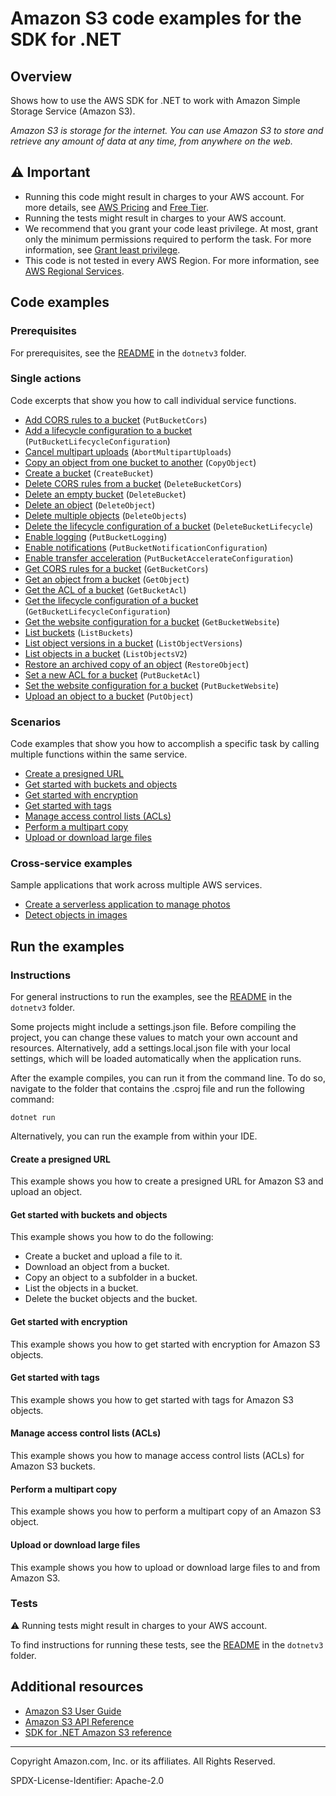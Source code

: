 <!--Generated by WRITEME on 2023-10-26 15:45:20.834183 (UTC)-->
# Amazon S3 code examples for the SDK for .NET

## Overview

Shows how to use the AWS SDK for .NET to work with Amazon Simple Storage Service (Amazon S3).

<!--custom.overview.start-->
<!--custom.overview.end-->

*Amazon S3 is storage for the internet. You can use Amazon S3 to store and retrieve any amount of data at any time, from anywhere on the web.*

## ⚠ Important

* Running this code might result in charges to your AWS account. For more details, see [AWS Pricing](https://aws.amazon.com/pricing/?aws-products-pricing.sort-by=item.additionalFields.productNameLowercase&aws-products-pricing.sort-order=asc&awsf.Free%20Tier%20Type=*all&awsf.tech-category=*all) and [Free Tier](https://aws.amazon.com/free/?all-free-tier.sort-by=item.additionalFields.SortRank&all-free-tier.sort-order=asc&awsf.Free%20Tier%20Types=*all&awsf.Free%20Tier%20Categories=*all).
* Running the tests might result in charges to your AWS account.
* We recommend that you grant your code least privilege. At most, grant only the minimum permissions required to perform the task. For more information, see [Grant least privilege](https://docs.aws.amazon.com/IAM/latest/UserGuide/best-practices.html#grant-least-privilege).
* This code is not tested in every AWS Region. For more information, see [AWS Regional Services](https://aws.amazon.com/about-aws/global-infrastructure/regional-product-services).

<!--custom.important.start-->
<!--custom.important.end-->

## Code examples

### Prerequisites

For prerequisites, see the [README](../README.md#Prerequisites) in the `dotnetv3` folder.


<!--custom.prerequisites.start-->
<!--custom.prerequisites.end-->

### Single actions

Code excerpts that show you how to call individual service functions.

* [Add CORS rules to a bucket](s3CORSExample/S3CORS.cs#L105) (`PutBucketCors`)
* [Add a lifecycle configuration to a bucket](LifecycleExample/Lifecycle.cs#L146) (`PutBucketLifecycleConfiguration`)
* [Cancel multipart uploads](AbortMPUExample/AbortMPU.cs#L12) (`AbortMultipartUploads`)
* [Copy an object from one bucket to another](CopyObjectExample/CopyObject.cs#L11) (`CopyObject`)
* [Create a bucket](S3_Basics/S3Bucket.cs#L12) (`CreateBucket`)
* [Delete CORS rules from a bucket](s3CORSExample/S3CORS.cs#L148) (`DeleteBucketCors`)
* [Delete an empty bucket](S3_Basics/S3Bucket.cs#L266) (`DeleteBucket`)
* [Delete an object](non-versioned-examples/DeleteObjectExample/DeleteObject.cs#L11) (`DeleteObject`)
* [Delete multiple objects](S3_Basics/S3Bucket.cs#L221) (`DeleteObjects`)
* [Delete the lifecycle configuration of a bucket](LifecycleExample/Lifecycle.cs#L193) (`DeleteBucketLifecycle`)
* [Enable logging](ServerAccessLoggingExample/ServerAccessLogging.cs#L15) (`PutBucketLogging`)
* [Enable notifications](EnableNotificationsExample/EnableNotifications.cs#L11) (`PutBucketNotificationConfiguration`)
* [Enable transfer acceleration](TransferAccelerationExample/TransferAcceleration.cs#L13) (`PutBucketAccelerateConfiguration`)
* [Get CORS rules for a bucket](s3CORSExample/S3CORS.cs#L126) (`GetBucketCors`)
* [Get an object from a bucket](S3_Basics/S3Bucket.cs#L85) (`GetObject`)
* [Get the ACL of a bucket](BucketACLExample/BucketACL.cs#L76) (`GetBucketAcl`)
* [Get the lifecycle configuration of a bucket](LifecycleExample/Lifecycle.cs#L170) (`GetBucketLifecycleConfiguration`)
* [Get the website configuration for a bucket](WebsiteConfigExample/WebsiteConfig.cs#L73) (`GetBucketWebsite`)
* [List buckets](ListBucketsExample/ListBuckets.cs#L4) (`ListBuckets`)
* [List object versions in a bucket](versioned-examples/ListObjectVersionsExample/ListObjectVersions.cs#L11) (`ListObjectVersions`)
* [List objects in a bucket](S3_Basics/S3Bucket.cs#L171) (`ListObjectsV2`)
* [Restore an archived copy of an object](RestoreArchivedObjectExample/RestoreArchivedObject.cs#L11) (`RestoreObject`)
* [Set a new ACL for a bucket](BucketACLExample/BucketACL.cs#L38) (`PutBucketAcl`)
* [Set the website configuration for a bucket](WebsiteConfigExample/WebsiteConfig.cs#L58) (`PutBucketWebsite`)
* [Upload an object to a bucket](S3_Basics/S3Bucket.cs#L43) (`PutObject`)

### Scenarios

Code examples that show you how to accomplish a specific task by calling multiple
functions within the same service.

* [Create a presigned URL](GenPresignedURLExample/GenPresignedUrl.cs)
* [Get started with buckets and objects](S3_Basics/S3_Basics.cs)
* [Get started with encryption](SSEClientEncryptionExample/SSEClientEncryption.cs)
* [Get started with tags](ObjectTagExample/ObjectTag.cs)
* [Manage access control lists (ACLs)](ManageACLsExample/ManageACLs.cs)
* [Perform a multipart copy](MPUapiCopyObjExample/MPUapiCopyObj.cs)
* [Upload or download large files](scenarios/TransferUtilityBasics/TransferUtilityBasics/TransferBasics.cs)

### Cross-service examples

Sample applications that work across multiple AWS services.

* [Create a serverless application to manage photos](../cross-service/PhotoAssetManager)
* [Detect objects in images](../cross-service/PhotoAnalyzerApp)

## Run the examples

### Instructions


For general instructions to run the examples, see the
[README](../README.md#building-and-running-the-code-examples) in the `dotnetv3` folder.

Some projects might include a settings.json file. Before compiling the project,
you can change these values to match your own account and resources. Alternatively,
add a settings.local.json file with your local settings, which will be loaded automatically
when the application runs.

After the example compiles, you can run it from the command line. To do so, navigate to
the folder that contains the .csproj file and run the following command:

```
dotnet run
```

Alternatively, you can run the example from within your IDE.

<!--custom.instructions.start-->
<!--custom.instructions.end-->



#### Create a presigned URL

This example shows you how to create a presigned URL for Amazon S3 and upload an object.


<!--custom.scenario_prereqs.s3_Scenario_PresignedUrl.start-->
<!--custom.scenario_prereqs.s3_Scenario_PresignedUrl.end-->


<!--custom.scenarios.s3_Scenario_PresignedUrl.start-->
<!--custom.scenarios.s3_Scenario_PresignedUrl.end-->

#### Get started with buckets and objects

This example shows you how to do the following:

* Create a bucket and upload a file to it.
* Download an object from a bucket.
* Copy an object to a subfolder in a bucket.
* List the objects in a bucket.
* Delete the bucket objects and the bucket.

<!--custom.scenario_prereqs.s3_Scenario_GettingStarted.start-->
<!--custom.scenario_prereqs.s3_Scenario_GettingStarted.end-->


<!--custom.scenarios.s3_Scenario_GettingStarted.start-->
<!--custom.scenarios.s3_Scenario_GettingStarted.end-->

#### Get started with encryption

This example shows you how to get started with encryption for Amazon S3 objects.


<!--custom.scenario_prereqs.s3_Encryption.start-->
<!--custom.scenario_prereqs.s3_Encryption.end-->


<!--custom.scenarios.s3_Encryption.start-->
<!--custom.scenarios.s3_Encryption.end-->

#### Get started with tags

This example shows you how to get started with tags for Amazon S3 objects.


<!--custom.scenario_prereqs.s3_Scenario_Tagging.start-->
<!--custom.scenario_prereqs.s3_Scenario_Tagging.end-->


<!--custom.scenarios.s3_Scenario_Tagging.start-->
<!--custom.scenarios.s3_Scenario_Tagging.end-->

#### Manage access control lists (ACLs)

This example shows you how to manage access control lists (ACLs) for Amazon S3 buckets.


<!--custom.scenario_prereqs.s3_Scenario_ManageACLs.start-->
<!--custom.scenario_prereqs.s3_Scenario_ManageACLs.end-->


<!--custom.scenarios.s3_Scenario_ManageACLs.start-->
<!--custom.scenarios.s3_Scenario_ManageACLs.end-->

#### Perform a multipart copy

This example shows you how to perform a multipart copy of an Amazon S3 object.


<!--custom.scenario_prereqs.s3_MultipartCopy.start-->
<!--custom.scenario_prereqs.s3_MultipartCopy.end-->


<!--custom.scenarios.s3_MultipartCopy.start-->
<!--custom.scenarios.s3_MultipartCopy.end-->

#### Upload or download large files

This example shows you how to upload or download large files to and from Amazon S3.


<!--custom.scenario_prereqs.s3_Scenario_UsingLargeFiles.start-->
<!--custom.scenario_prereqs.s3_Scenario_UsingLargeFiles.end-->


<!--custom.scenarios.s3_Scenario_UsingLargeFiles.start-->
<!--custom.scenarios.s3_Scenario_UsingLargeFiles.end-->

### Tests

⚠ Running tests might result in charges to your AWS account.


To find instructions for running these tests, see the [README](../README.md#Tests)
in the `dotnetv3` folder.



<!--custom.tests.start-->
<!--custom.tests.end-->

## Additional resources

* [Amazon S3 User Guide](https://docs.aws.amazon.com/AmazonS3/latest/userguide/Welcome.html)
* [Amazon S3 API Reference](https://docs.aws.amazon.com/AmazonS3/latest/API/Welcome.html)
* [SDK for .NET Amazon S3 reference](https://docs.aws.amazon.com/sdkfornet/v3/apidocs/items/S3/NS3.html)

<!--custom.resources.start-->
<!--custom.resources.end-->

---

Copyright Amazon.com, Inc. or its affiliates. All Rights Reserved.

SPDX-License-Identifier: Apache-2.0